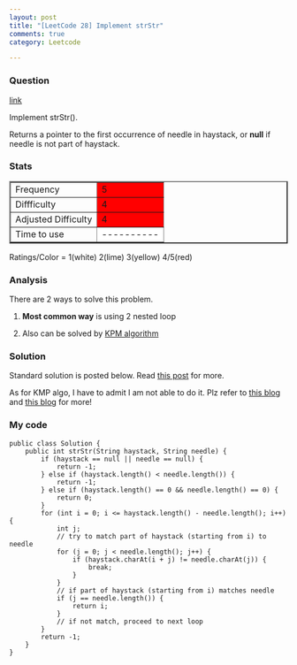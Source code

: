 ```yaml
---
layout: post
title: "[LeetCode 28] Implement strStr"
comments: true
category: Leetcode

---
```


### Question 

[link](http://oj.leetcode.com/problems/implement-strstr/)

<div class="question-content">
<p></p><p>
Implement strStr().
</p>
<p>
Returns a pointer to the first occurrence of needle in haystack, or <b>null</b> if needle is not part of haystack.
</p><p></p>
</div>

### Stats

<table border="2">
	<tr>
		<td>Frequency</td>
		<td bgcolor="red">5</td>
	</tr>
	<tr>
		<td>Diffficulty</td>
		<td bgcolor="red">4</td>
	</tr>
	<tr>
		<td>Adjusted Difficulty</td>
		<td bgcolor="red">4</td>
	</tr>
	<tr>
		<td>Time to use</td>
		<td bgcolor="white">----------</td>
	</tr>
</table>

Ratings/Color = 1(white) 2(lime) 3(yellow) 4/5(red)

### Analysis

There are 2 ways to solve this problem. 

1. __Most common way__ is using 2 nested loop 

1. Also can be solved by [KPM algorithm](http://en.wikipedia.org/wiki/Knuth%E2%80%93Morris%E2%80%93Pratt_algorithm)

### Solution

Standard solution is posted below. Read [this post](http://www.programcreek.com/2012/12/leetcode-implement-strstr-java/) for more.

As for KMP algo, I have to admit I am not able to do it. Plz refer to [this blog](http://discuss.leetcode.com/questions/76/implement-strstr) and [this blog](http://fisherlei.blogspot.sg/2012/12/leetcode-implement-strstr.html) for more! 

### My code 

    public class Solution {
        public int strStr(String haystack, String needle) {
            if (haystack == null || needle == null) {
                return -1;
            } else if (haystack.length() < needle.length()) {
                return -1;
            } else if (haystack.length() == 0 && needle.length() == 0) {
                return 0;
            }
            for (int i = 0; i <= haystack.length() - needle.length(); i++) {
                int j;
                // try to match part of haystack (starting from i) to needle 
                for (j = 0; j < needle.length(); j++) {
                    if (haystack.charAt(i + j) != needle.charAt(j)) {
                        break;
                    }
                }
                // if part of haystack (starting from i) matches needle 
                if (j == needle.length()) {
                    return i;
                }
                // if not match, proceed to next loop
            }
            return -1;
        }
    }
